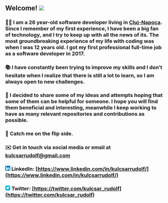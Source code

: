 ## **Welcome!** <img src="https://raw.githubusercontent.com/MartinHeinz/MartinHeinz/master/wave.gif" width="30px">

### 👨‍💻 I am a 26 year-old software developer living in [Cluj-Napoca](https://en.wikipedia.org/wiki/Cluj-Napoca). Since I remember of my first experience, I have been a big fan of technology, and I try to keep up with all the news of its. The most groundbreaking experience of my life with coding was when I was 12 years old. I got my first professional full-time job as a software developer in 2017.

### 📚 I have constantly been trying to improve my skills and I don’t hesitate when I realize that there is still a lot to learn, so I am always open to new challenges.

### 🔗 I decided to share some of my ideas and attempts hoping that some of them can be helpful for someone. I hope you will find them beneficial and interesting, meanwhile I keep working to have as many relevant repositories and contributions as possible.

### 🙌 **Catch me on the flip side.** 

### ✉️ Get in touch via social media or email at kulcsarrudolf@gmail.com

### <img src="https://raw.githubusercontent.com/kulcsarrudolf/kulcsarrudolf/master/linkedin.png" width="16px"> **LinkedIn:** [https://www.linkedin.com/in/kulcsarrudolf/](https://www.linkedin.com/in/kulcsarrudolf/)
### <img src="https://raw.githubusercontent.com/kulcsarrudolf/kulcsarrudolf/master/twitter.png" width="16px"> **Twitter:** [https://twitter.com/kulcsar_rudolf](https://twitter.com/kulcsar_rudolf)
